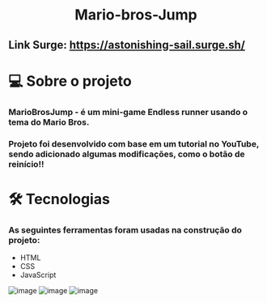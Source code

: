 # <h1 align="center"> Mario-bros-Jump </h1>
## Link Surge: https://astonishing-sail.surge.sh/

# 💻 Sobre o projeto
### MarioBrosJump - é um mini-game Endless runner usando o tema do Mario Bros.

### Projeto foi desenvolvido com base em um tutorial no YouTube, sendo adicionado algumas modificações, como o botão de reinício!!

# 🛠 Tecnologias
### As seguintes ferramentas foram usadas na construção do projeto:

- HTML
- CSS
- JavaScript

![image](https://user-images.githubusercontent.com/91287071/174610613-7ebab296-2397-4f73-a90d-e1ffd8bd1a89.png)
![image](https://user-images.githubusercontent.com/91287071/174611061-cc1662b4-eaa6-428d-91a0-a9bd40bcd71c.png)
![image](https://user-images.githubusercontent.com/91287071/174610411-4201a6cc-343f-4459-a1ce-9df9311e71d7.png)
